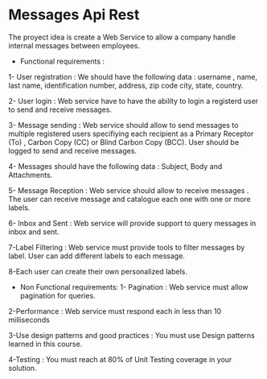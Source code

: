 # Messages Api Rest

The proyect idea is create a Web Service to allow a company handle  internal messages between employees.

* Functional requirements :

1- User registration : We should have the following data : username , name, last name, identification number, address, zip code city, state, country.

2- User login : Web service have to have the ability to login a registerd user to send and receive messages.

3- Message sending : Web service should allow to send messages to multiple registered users specifiying each recipient as a Primary Receptor (To) , Carbon Copy (CC) or Blind Carbon Copy (BCC). 
User should be logged to send and receive messages. 

4- Messages should have the following data : Subject, Body and Attachments.

5- Message Reception : Web service should allow to receive messages . The user can receive message and catalogue each one with one or more labels.

6- Inbox and Sent : Web service will provide support to query messages in inbox and sent.

7-Label Filtering : Web service must provide tools to filter messages by label. User can add different labels to each message.

8-Each user can create their own personalized labels.

* Non Functional requirements:
1- Pagination : Web service must allow pagination for queries.

2-Performance : Web service must respond each in less than 10 milliseconds

3-Use design patterns and good practices : You must use Design patterns learned in this course.

4-Testing : You must reach at 80% of Unit Testing coverage in your solution.


